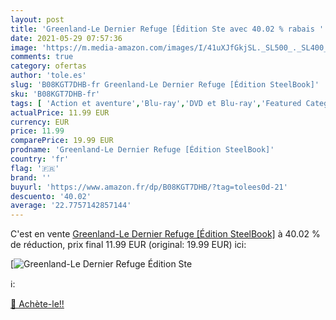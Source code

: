 ```yaml
---
layout: post
title: 'Greenland-Le Dernier Refuge [Édition Ste avec 40.02 % rabais '
date: 2021-05-29 07:57:36
image: 'https://m.media-amazon.com/images/I/41uXJfGkjSL._SL500_._SL400_.jpg'
comments: true
category: ofertas
author: 'tole.es'
slug: 'B08KGT7DHB-fr Greenland-Le Dernier Refuge [Édition SteelBook]'
sku: 'B08KGT7DHB-fr'
tags: [ 'Action et aventure','Blu-ray','DVD et Blu-ray','Featured Categories','Films','Thriller', ]
actualPrice: 11.99 EUR
currency: EUR
price: 11.99
comparePrice: 19.99 EUR
prodname: 'Greenland-Le Dernier Refuge [Édition SteelBook]'
country: 'fr'
flag: '🇫🇷'
brand: ''
buyurl: 'https://www.amazon.fr/dp/B08KGT7DHB/?tag=tolees0d-21'
descuento: '40.02'
average: '22.7757142857144'
---
```


C'est en vente [Greenland-Le Dernier Refuge [Édition SteelBook]](https://www.amazon.fr/dp/B08KGT7DHB/?tag=tolees0d-21)  à  40.02 % de réduction, prix final  11.99 EUR (original: 19.99 EUR) ici:

[![Greenland-Le Dernier Refuge [Édition Ste](https://m.media-amazon.com/images/I/41uXJfGkjSL._SL500_._SL400_.jpg)](https://www.amazon.fr/dp/B08KGT7DHB/?tag=tolees0d-21)

ℹ️:


[🛒 Achète-le!!](https://www.amazon.fr/dp/B08KGT7DHB/?tag=tolees0d-21)
